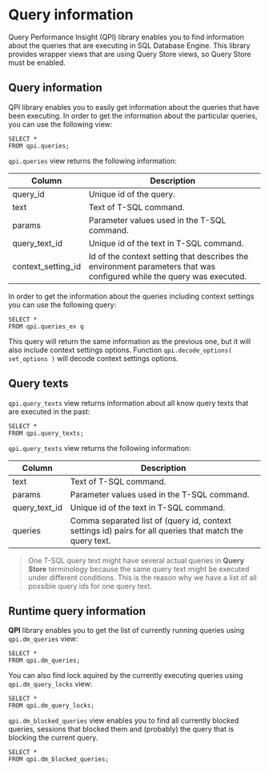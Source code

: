 # Query information

Query Performance Insight (QPI) library enables you to find information about the queries that are executing in SQL Database Engine.
This library provides wrapper views that are using Query Store views, so Query Store must be enabled.

## Query information

QPI library enables you to easily get information about the queries that have been executing. In order to get the information about the particular queries, you can use the following view:
```
SELECT *
FROM qpi.queries;
```
`qpi.queries` view returns the following information:

| Column | Description |
| --- | --- |
| query_id | Unique id of the query. |
| text | Text of T-SQL command. |
| params | Parameter values used in the T-SQL command. |
| query_text_id | Unique id of the text in T-SQL command. | 
| context_setting_id | Id of the context setting that describes the environment parameters that was configured while the query was executed. |

In order to get the information about the queries including context settings you can use the following query:
```
SELECT *
FROM qpi.queries_ex q
```

This query will return the same information as the previous one, but it will also include context settings options. Function `qpi.decode_options( set_options )` will decode context settings options.

## Query texts

`qpi.query_texts` view returns information about all know query texts that are executed in the past:

```
SELECT *
FROM qpi.query_texts;
```
`qpi.query_texts` view returns the following information:

| Column | Description |
| --- | --- |
| text | Text of T-SQL command. |
| params | Parameter values used in the T-SQL command. |
| query_text_id | Unique id of the text in T-SQL command. | 
| queries | Comma separated list of (query id, context settings id) pairs for all queries that match the query text. |

> One T-SQL query text might have several actual queries in **Query Store** terminology because the same query text might be executed under different conditions. This is the reason why we have a list of all possible query ids for one query text.

## Runtime query information

**QPI** library enables you to get the list of currently running queries using `qpi.dm_queries` view:
```
SELECT *
FROM qpi.dm_queries;
```

You can also find lock aquired by the currently executing queries using `qpi.dm_query_locks` view:
```
SELECT *
FROM qpi.dm_query_locks;
```

`qpi.dm_blocked_queries` view enables you to find all currently blocked queries, sessions that blocked them and (probably) the query that is blocking the current query.

```
SELECT *
FROM qpi.dm_blocked_queries;
```